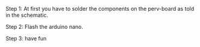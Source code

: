 Step 1: At first you have to solder the components on the perv-board as told in the schematic.

Step 2: Flash the arduino nano.

Step 3: have fun